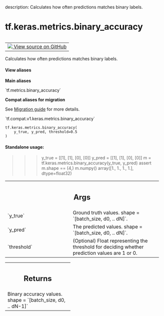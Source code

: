 description: Calculates how often predictions matches binary labels.

<div itemscope itemtype="http://developers.google.com/ReferenceObject">
<meta itemprop="name" content="tf.keras.metrics.binary_accuracy" />
<meta itemprop="path" content="Stable" />
</div>

# tf.keras.metrics.binary_accuracy

<!-- Insert buttons and diff -->

<table class="tfo-notebook-buttons tfo-api nocontent" align="left">
<td>
  <a target="_blank" href="https://github.com/tensorflow/tensorflow/blob/r2.4/tensorflow/python/keras/metrics.py#L3220-L3245">
    <img src="https://www.tensorflow.org/images/GitHub-Mark-32px.png" />
    View source on GitHub
  </a>
</td>
</table>



Calculates how often predictions matches binary labels.

<section class="expandable">
  <h4 class="showalways">View aliases</h4>
  <p>
<b>Main aliases</b>
<p>`tf.metrics.binary_accuracy`</p>

<b>Compat aliases for migration</b>
<p>See
<a href="https://www.tensorflow.org/guide/migrate">Migration guide</a> for
more details.</p>
<p>`tf.compat.v1.keras.metrics.binary_accuracy`</p>
</p>
</section>

<pre class="devsite-click-to-copy prettyprint lang-py tfo-signature-link">
<code>tf.keras.metrics.binary_accuracy(
    y_true, y_pred, threshold=0.5
)
</code></pre>



<!-- Placeholder for "Used in" -->


#### Standalone usage:


>>> y_true = [[1], [1], [0], [0]]
>>> y_pred = [[1], [1], [0], [0]]
>>> m = tf.keras.metrics.binary_accuracy(y_true, y_pred)
>>> assert m.shape == (4,)
>>> m.numpy()
array([1., 1., 1., 1.], dtype=float32)

<!-- Tabular view -->
 <table class="responsive fixed orange">
<colgroup><col width="214px"><col></colgroup>
<tr><th colspan="2"><h2 class="add-link">Args</h2></th></tr>

<tr>
<td>
`y_true`
</td>
<td>
Ground truth values. shape = `[batch_size, d0, .. dN]`.
</td>
</tr><tr>
<td>
`y_pred`
</td>
<td>
The predicted values. shape = `[batch_size, d0, .. dN]`.
</td>
</tr><tr>
<td>
`threshold`
</td>
<td>
(Optional) Float representing the threshold for deciding whether
prediction values are 1 or 0.
</td>
</tr>
</table>



<!-- Tabular view -->
 <table class="responsive fixed orange">
<colgroup><col width="214px"><col></colgroup>
<tr><th colspan="2"><h2 class="add-link">Returns</h2></th></tr>
<tr class="alt">
<td colspan="2">
Binary accuracy values. shape = `[batch_size, d0, .. dN-1]`
</td>
</tr>

</table>

